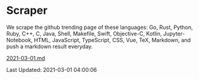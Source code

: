 # Scraper

We scrape the github trending page of these languages: Go, Rust, Python, Ruby, C++, C, Java, Shell, Makefile, Swift, Objective-C, Kotlin, Jupyter-Notebook, HTML, JavaScript, TypeScript, CSS, Vue, TeX, Markdown, and push a markdown result everyday.

[2021-03-01.md](https://github.com/yangwenmai/github-trending-backup/blob/master/2021-03-01.md)

Last Updated: 2021-03-01 04:00:06